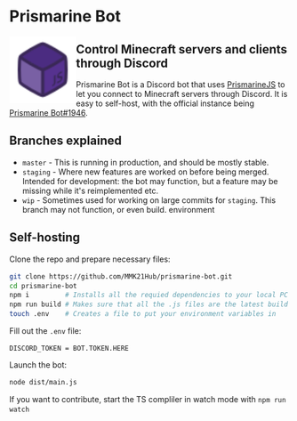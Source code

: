 # Prismarine Bot

<img height="120em" align="left" src="assets/prismarine-bot.svg" alt="Prismarine Bot logo">

## Control Minecraft servers and clients through Discord</h2></div>

Prismarine Bot is a Discord bot that uses [PrismarineJS](https://prismarine.js.org/)
to let you connect to Minecraft servers through Discord.
It is easy to self-host, with the official instance being [Prismarine Bot#1946][1].

## Branches explained

- `master` - This is running in production, and should be mostly stable.
- `staging` - Where new features are worked on before being merged. Intended for development: the bot may function, but a feature may be missing while it's reimplemented etc.
- `wip` - Sometimes used for working on large commits for `staging`. This branch may not function, or even build.
environment

## Self-hosting

Clone the repo and prepare necessary files:
```sh
git clone https://github.com/MMK21Hub/prismarine-bot.git
cd prismarine-bot
npm i         # Installs all the requied dependencies to your local PC
npm run build # Makes sure that all the .js files are the latest build
touch .env    # Creates a file to put your environment variables in
```

Fill out the `.env` file:
```properties
DISCORD_TOKEN = BOT.TOKEN.HERE
```

Launch the bot:
```sh
node dist/main.js
```

If you want to contribute, start the TS compliler in watch mode with `npm run watch`

[1]: https://discord.com/oauth2/authorize?client_id=868840188347031622&amp;scope=bot&amp;permissions=2214976576 "Invite link"
